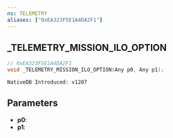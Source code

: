```yaml
---
ns: TELEMETRY
aliases: ["0xEA323F5E1A4DA2F1"]
---
```

## _TELEMETRY_MISSION_ILO_OPTION

```c
// 0xEA323F5E1A4DA2F1
void _TELEMETRY_MISSION_ILO_OPTION(Any p0, Any p1);
```

```
NativeDB Introduced: v1207
```

## Parameters
* **p0**:
* **p1**:
